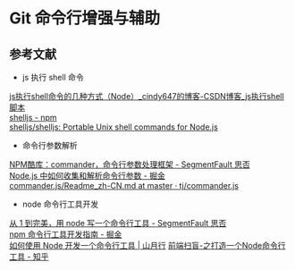 # Git 命令行增强与辅助


## 参考文献

* js 执行 shell 命令

[js执行shell命令的几种方式（Node）_cindy647的博客-CSDN博客_js执行shell脚本](https://blog.csdn.net/cindy647/article/details/108830841 )  
[shelljs - npm](https://www.npmjs.com/package/shelljs )  
[shelljs/shelljs: Portable Unix shell commands for Node.js](https://github.com/shelljs/shelljs )  

* 命令行参数解析

[NPM酷库：commander，命令行参数处理框架 - SegmentFault 思否](https://segmentfault.com/a/1190000012843679 )  
[Node.js 中如何收集和解析命令行参数 - 掘金](https://juejin.cn/post/6915200398512881672 )  
[commander.js/Readme_zh-CN.md at master · tj/commander.js](https://github.com/tj/commander.js/blob/master/Readme_zh-CN.md )  

* node 命令行工具开发

[从 1 到完美，用 node 写一个命令行工具 - SegmentFault 思否](https://segmentfault.com/a/1190000016555129 )  
[npm 命令行工具开发指南 - 掘金](https://juejin.cn/post/6956027274919411726 )  
[如何使用 Node 开发一个命令行工具 | 山月行](https://shanyue.tech/node/cli.html#%E5%91%BD%E4%BB%A4%E8%A1%8C%E5%B7%A5%E5%85%B7%E4%B8%8E%E7%8E%AF%E5%A2%83%E5%8F%98%E9%87%8F-path )
[前端扫盲-之打造一个Node命令行工具 - 知乎](https://zhuanlan.zhihu.com/p/34782812 )
